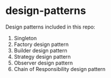 # design-patterns

Design patterns included in this repo:
1. Singleton
2. Factory design pattern
3. Builder design pattern
4. Strategy design pattern
5. Observer design pattern
6. Chain of Responsibility design pattern